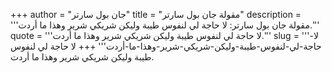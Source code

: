 +++
author = "جان بول سارتر"
title = "مقولة جان بول سارتر"
description = '''مقولة جان بول سارتر: لا حاجة لي لنفوس طيبة وليكن شريكي شرير وهذا ما أردت.'''
quote = '''لا حاجة لي لنفوس طيبة وليكن شريكي شرير وهذا ما أردت.'''
slug = '''لا-حاجة-لي-لنفوس-طيبة-وليكن-شريكي-شرير-وهذا-ما-أردت'''
+++
لا حاجة لي لنفوس طيبة وليكن شريكي شرير وهذا ما أردت.
